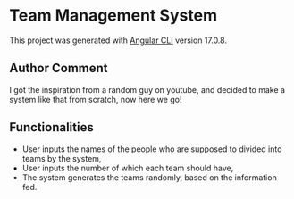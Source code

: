 # Team Management System
This project was generated with [Angular CLI](https://github.com/angular/angular-cli) version 17.0.8.

## Author Comment
I got the inspiration from a random guy on youtube, and decided to make a system like that from scratch, now here we go!

## Functionalities
  - User inputs the names of the people who are supposed to divided into teams by the system,
  - User inputs the number of which each team should have,
  - The system generates the teams randomly, based on the information fed.
